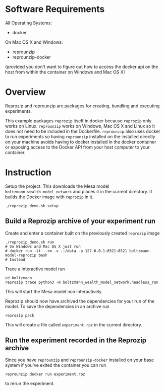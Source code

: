 # Software Requirements

All Operating Systems:

- docker

On Mac OS X and Windows:

- reprounzip
- reprounzip-docker

(provided you don't want to figure out how to access the docker api on the host
from within the container on Windows and Mac OS X)

# Overview

Reprozip and reprounzip are packages for creating, bundling and executing
experiments.

This example packages `reprozip` itself in docker because `reprozip` only
works on Linux. `reprounzip` works on Windows, Mac OS X and Linux so it
does not need to be  included in the Dockerfile. `reprounzip` also uses 
docker to run experiments so having `reprounzip` installed on the installed
directly on your machine avoids having to docker installed in the docker
container or exposing access to the Docker API from your host computer to your
container.

# Instruction

Setup the project. This downloads the Mesa model `boltzmann_wealth_model_network`
and places it in the current directory. It builds the Docker image with 
`reprozip` in it.

```
./reprozip_demo.sh setup
```

## Build a Reprozip archive of your experiment run

Create and enter a container built on the previously created `reprozip` image

```
./reprozip_demo.sh run 
# On Windows and Mac OS X just run
# docker run -it --rm -v .:/data -p 127.0.0.1:8521:8521 boltzmann-model-reprozip bash
# Instead
```

Trace a interactive model run

```
cd boltzmann
reprozip trace python3 -m boltzmann_wealth_model_network.headless_run
```

This will start the Mesa model non interactively.

Reprozip should now have archived the dependencies for your run of the model.
To save the dependencies in an archive run

```
reprozip pack
```

This will create a file called `experiment.rpz` in the current directory.

## Run the experiment recorded in the Reprozip archive

Since you have `reprounzip` and `reprounzip-docker` installed on your base
system if you've exited the container you can run

```
reprounzip docker run experiment.rpz
```

to rerun the experiment.
